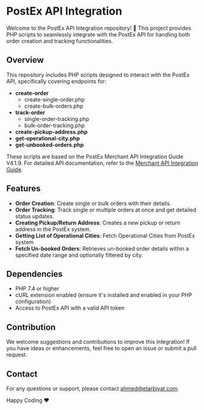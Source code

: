 # PostEx API Integration

Welcome to the PostEx API Integration repository! 🚀 This project provides PHP scripts to seamlessly integrate with the PostEx API for handling both order creation and tracking functionalities.

## Overview
This repository includes PHP scripts designed to interact with the PostEx API, specifically covering endpoints for:

- **create-order**
  - create-single-order.php
  - create-bulk-orders.php
- **track-order**
  - single-order-tracking.php
  - bulk-order-tracking.php
- **create-pickup-address.php**
- **get-operational-city.php**
- **get-unbooked-orders.php**

These scripts are based on the PostEx Merchant API Integration Guide V4.1.9. For detailed API documentation, refer to the [Merchant API Integration Guide](https://merchant-api-guide.s3.ap-south-1.amazonaws.com/PostEx-COD_API_Integration_Guide_V4.1.9.pdf).

## Features
- **Order Creation**: Create single or bulk orders with their details.
- **Order Tracking**: Track single or multiple orders at once and get detailed status updates.
- **Creating Pickup/Return Address**: Creates a new pickup or return address in the PostEx system.
- **Getting List of Operational Cities**: Fetch Operational Cities from PostEx system
- **Fetch Un-booked Orders**: Retrieves un-booked order details within a specified date range and optionally filtered by city.

## Dependencies
- PHP 7.4 or higher
- cURL extension enabled (ensure it's installed and enabled in your PHP configuration)
- Access to PostEx API with a valid API token

## Contribution
We welcome suggestions and contributions to improve this integration! If you have ideas or enhancements, feel free to open an issue or submit a pull request.

## Contact
For any questions or support, please contact [ahmed@etarbiyat.com](mailto:ahmed@etarbiyat.com).

Happy Coding ❤️